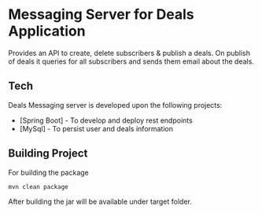 # Messaging Server for Deals Application

Provides an API to create, delete subscribers & publish a deals. On publish of deals it queries for all subscribers and sends them email about the deals.

## Tech

Deals Messaging server is developed upon the following projects:
- [Spring Boot] - To develop and deploy rest endpoints
- [MySql] - To persist user and deals information

## Building Project

For building the package
```sh
mvn clean package
```
After building the jar will be available under target folder.
